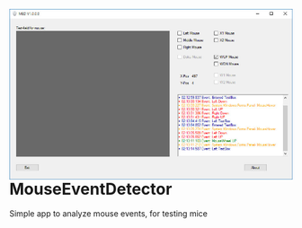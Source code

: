 <img src="https://github.com/avogelba/MouseEventDetector/blob/master/scrnshot.jpg"
 alt="Screenshot" title="Screenshot" align="right" />

# MouseEventDetector
Simple app to analyze mouse events, for testing mice

